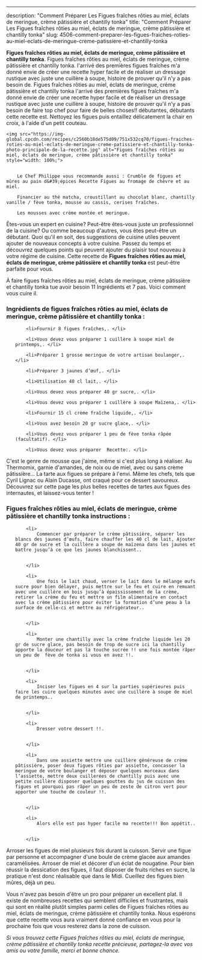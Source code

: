 ---
description: "Comment Préparer Les Figues fraîches rôties au miel, éclats de meringue, crème pâtissière et chantilly tonka"
title: "Comment Préparer Les Figues fraîches rôties au miel, éclats de meringue, crème pâtissière et chantilly tonka"
slug: 4506-comment-preparer-les-figues-fraiches-roties-au-miel-eclats-de-meringue-creme-patissiere-et-chantilly-tonka

<p>
	<strong>Figues fraîches rôties au miel, éclats de meringue, crème pâtissière et chantilly tonka</strong>. 
	Figues fraîches rôties au miel, éclats de meringue, crème pâtissière et chantilly tonka. l&#39;arrivé des premières figues fraîches m&#39;a donné envie de créer une recette hyper facile et de réaliser un dressage rustique avec juste une cuillère à soupe, histoire de prouver qu&#39;il n&#39;y a pas besoin de. Figues fraîches rôties au miel, éclats de meringue, crème pâtissière et chantilly tonka l&#39;arrivé des premières figues fraîches m&#39;a donné envie de créer une recette hyper facile et de réaliser un dressage rustique avec juste une cuillère à soupe, histoire de prouver qu&#39;il n&#39;y a pas besoin de faire top chef pour faire de belles choses!! débutantes, débutants cette recette est. Nettoyez les figues puis entaillez délicatement la chair en croix, à l&#39;aide d&#39;un petit couteau.
</p>
<p>
	
	<img src="https://img-global.cpcdn.com/recipes/c2560b18de575d09/751x532cq70/figues-fraiches-roties-au-miel-eclats-de-meringue-creme-patissiere-et-chantilly-tonka-photo-principale-de-la-recette.jpg" alt="Figues fraîches rôties au miel, éclats de meringue, crème pâtissière et chantilly tonka" style="width: 100%;">
	
	
		Le Chef Philippe vous recommande aussi : Crumble de figues et mûres au pain d&#39;épices Recette Figues au fromage de chèvre et au miel.
	
		Financier au thé matcha, croustillant au chocolat blanc, chantilly vanille / fève tonka, mousse au cassis, cerises fraîches.
	
		Les mousses avec crème montée et meringue.
	
</p>

Êtes-vous un expert en cuisine? Peut-être êtes-vous juste un professionnel de la cuisine? Ou comme beaucoup d'autres, vous êtes peut-être un débutant. Quoi qu'il en soit, des suggestions de cuisine utiles peuvent ajouter de nouveaux concepts à votre cuisine. Passez du temps et découvrez quelques points qui peuvent ajouter du plaisir tout nouveau à votre régime de cuisine. Cette recette de <strong> Figues fraîches rôties au miel, éclats de meringue, crème pâtissière et chantilly tonka </strong> est peut-être parfaite pour vous.

<!--inarticleads1-->

À faire figues fraîches rôties au miel, éclats de meringue, crème pâtissière et chantilly tonka tue avoir besoin 11 Ingrédients et 7 pas. Voici comment vous cuire il.

<h3>Ingrédients de figues fraîches rôties au miel, éclats de meringue, crème pâtissière et chantilly tonka :</h3>

<ol>
	
		<li>Fournir 8 figues fraîches,. </li>
	
		<li>Vous devez vous préparer 1 cuillère à soupe miel de printemps,. </li>
	
		<li>Préparer 1 grosse meringue de votre artisan boulanger,. </li>
	
		<li>Préparer 3 jaunes d’œuf,. </li>
	
		<li>Utilisation 40 cl lait,. </li>
	
		<li>Vous devez vous préparer 40 gr sucre,. </li>
	
		<li>Vous devez vous préparer 1 cuillère à soupe Maïzena,. </li>
	
		<li>Fournir 15 cl crème fraîche liquide,. </li>
	
		<li>Vous avez besoin 20 gr sucre glace,. </li>
	
		<li>Vous devez vous préparer 1 peu de fève tonka râpée (facultatif). </li>
	
		<li>Vous devez vous préparer  Recette:. </li>
	
</ol>

C&#39;est le genre de mousse que j&#39;aime, même si c&#39;est plus long à réaliser. Au Thermomix, garnie d&#39;amandes, de noix ou de miel, avec ou sans crème pâtissière… La tarte aux figues se prépare à l&#39;envi. Même les chefs, tels que Cyril Lignac ou Alain Ducasse, ont craqué pour ce dessert savoureux. Découvrez sur cette page les plus belles recettes de tartes aux figues des internautes, et laissez-vous tenter ! 

<!--inarticleads2-->

<h3>Figues fraîches rôties au miel, éclats de meringue, crème pâtissière et chantilly tonka instructions :</h3>

<ol>
	
		<li>
			Commencer par préparer le crème pâtissière, séparer les blancs des jaunes d’œufs, faire chauffer les 40 cl de lait, Ajouter 40 gr de sucre et la cuillère a soupe de maïzena dans les jaunes et battre jusqu’à ce que les jaunes blanchissent..
			
			
		</li>
	
		<li>
			Une fois le lait chaud, verser le lait dans le mélange œufs sucre pour bien délayer, puis mettre sur le feu et cuire en remuant avec une cuillère en bois jusqu’à épaississement de la crème, retirer la crème du feu et mettre un film alimentaire en contact avec la crème pâtissière pour éviter la formation d’une peau à la surface de celle-ci et mettre au réfrigérateur..
			
			
		</li>
	
		<li>
			Monter une chantilly avec la crème fraîche liquide les 20 gr de sucre glace, pas besoin de trop de sucre ici la chantilly apporte la douceur et pas la touche sucrée !! une fois montée râper un peu de  fève de tonka si vous en avez !!.
			
			
		</li>
	
		<li>
			Inciser les figues en 4 sur la parties supérieures puis faire les cuire quelques minutes avec une cuillère à soupe de miel de printemps..
			
			
		</li>
	
		<li>
			Dresser votre dessert !!.
			
			
		</li>
	
		<li>
			Dans une assiette mettre une cuillère généreuse de crème pâtissière, poser deux figues rôties par assiette, concasser la meringue de votre boulanger et déposer quelques morceaux dans l’assiette, mettre deux cuillerées de chantilly puis avec une petite cuillère disposer quelques gouttes du jus de cuisson des figues et pourquoi pas râper un peu de zeste de citron vert pour apporter une touche de couleur !!.
			
			
		</li>
	
		<li>
			Alors elle est pas hyper facile ma recette!!! Bon appétit..
			
			
		</li>
	
</ol>

Arroser les figues de miel plusieurs fois durant la cuisson. Servir une figue par personne et accompagner d&#39;une boule de crème glacée aux amandes caramélisées. Arroser de miel et décorer d&#39;un éclat de nougatine. Pour bien réussir la dessication des figues, il faut disposer de fruits riches en sucre, la pratique n&#39;est donc réalisable que dans le Midi. Cueillez des figues bien mûres, déjà un peu. 

<!--inarticleads1-->

<p>
Vous n'avez pas besoin d'être un pro pour préparer un excellent plat. Il existe de nombreuses recettes qui semblent difficiles et frustrantes, mais qui sont en réalité plutôt simples parmi celles de Figues fraîches rôties au miel, éclats de meringue, crème pâtissière et chantilly tonka. Nous espérons que cette recette vous aura vraiment donné confiance en vous pour la prochaine fois que vous resterez dans la zone de cuisson.
</p>

<p>
<i>Si vous trouvez cette Figues fraîches rôties au miel, éclats de meringue, crème pâtissière et chantilly tonka recette précieuse, partagez-la avec vos amis ou votre famille, merci et bonne chance.</i>
</p>
